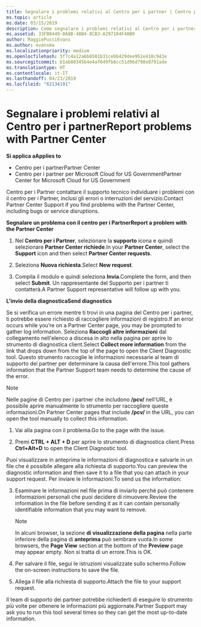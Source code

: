 ```yaml
---
title: Segnalare i problemi relativi al Centro per i partner | Centro per i partner
ms.topic: article
ms.date: 03/15/2019
description: Come segnalare i problemi relativi al Centro per i partner e raccogliere informazioni di diagnostica per il nostro team di supporto.
ms.assetid: 33FB8449-0A8B-48B4-8CB3-A297104F40B0
author: MaggiePucciEvans
ms.author: evansma
ms.localizationpriority: medium
ms.openlocfilehash: 5f7c4a12a6b6501b31cebb429dee952e410c943e
ms.sourcegitcommit: b1ab80345b4e4af649fb8cc51d96d798e0791ade
ms.translationtype: HT
ms.contentlocale: it-IT
ms.lasthandoff: 04/23/2019
ms.locfileid: "62134191"
---
```

# <a name="report-problems-with-partner-center"></a><span data-ttu-id="f56ed-103">Segnalare i problemi relativi al Centro per i partner</span><span class="sxs-lookup"><span data-stu-id="f56ed-103">Report problems with Partner Center</span></span>

<span data-ttu-id="f56ed-104">**Si applica a**</span><span class="sxs-lookup"><span data-stu-id="f56ed-104">**Applies to**</span></span>

-  <span data-ttu-id="f56ed-105">Centro per i partner</span><span class="sxs-lookup"><span data-stu-id="f56ed-105">Partner Center</span></span>
-  <span data-ttu-id="f56ed-106">Centro per i partner per Microsoft Cloud for US Government</span><span class="sxs-lookup"><span data-stu-id="f56ed-106">Partner Center for Microsoft Cloud for US Government</span></span>


<span data-ttu-id="f56ed-107">Centro per i Partner contattare il supporto tecnico individuare i problemi con il centro per i Partner, inclusi gli errori o interruzioni del servizio.</span><span class="sxs-lookup"><span data-stu-id="f56ed-107">Contact Partner Center Support if you find problems with the Partner Center, including bugs or service disruptions.</span></span>

<span data-ttu-id="f56ed-108">**Segnalare un problema con il centro per i Partner**</span><span class="sxs-lookup"><span data-stu-id="f56ed-108">**Report a problem with the Partner Center**</span></span>

1.  <span data-ttu-id="f56ed-109">Nel **Centro per i Partner**, selezionare la **supporto** icona e quindi selezionare **Partner Center richiede**.</span><span class="sxs-lookup"><span data-stu-id="f56ed-109">In your **Partner Center**, select the **Support** icon and then select **Partner Center requests**.</span></span>

2.  <span data-ttu-id="f56ed-110">Seleziona **Nuova richiesta**.</span><span class="sxs-lookup"><span data-stu-id="f56ed-110">Select **New request**.</span></span>

3.  <span data-ttu-id="f56ed-111">Compila il modulo e quindi seleziona **Invia**.</span><span class="sxs-lookup"><span data-stu-id="f56ed-111">Complete the form, and then select **Submit**.</span></span> <span data-ttu-id="f56ed-112">Un rappresentante del Supporto per i partner ti contatterà.</span><span class="sxs-lookup"><span data-stu-id="f56ed-112">A Partner Support representative will follow up with you.</span></span>

<span data-ttu-id="f56ed-113">**L'invio della diagnostica**</span><span class="sxs-lookup"><span data-stu-id="f56ed-113">**Send diagnostics**</span></span>

<span data-ttu-id="f56ed-114">Se si verifica un errore mentre ti trovi in una pagina del Centro per i partner, ti potrebbe essere richiesto di raccogliere informazioni di registro.</span><span class="sxs-lookup"><span data-stu-id="f56ed-114">If an error occurs while you’re on a Partner Center page, you may be prompted to gather log information.</span></span> <span data-ttu-id="f56ed-115">Seleziona **Raccogli altre informazioni** dal collegamento nell'elenco a discesa in alto nella pagina per aprire lo strumento di diagnostica client.</span><span class="sxs-lookup"><span data-stu-id="f56ed-115">Select **Collect more information** from the link that drops down from the top of the page to open the Client Diagnostic tool.</span></span> <span data-ttu-id="f56ed-116">Questo strumento raccoglie le informazioni necessarie al team di supporto dei partner per determinare la causa dell'errore.</span><span class="sxs-lookup"><span data-stu-id="f56ed-116">This tool gathers information that the Partner Support team needs to determine the cause of the error.</span></span> 

>[!NOTE]
><span data-ttu-id="f56ed-117">Nelle pagine di Centro per i partner che includono **/pcv/** nell'URL, è possibile aprire manualmente lo strumento per raccogliere queste informazioni.</span><span class="sxs-lookup"><span data-stu-id="f56ed-117">On Partner Center pages that include **/pcv/** in the URL, you can open the tool manually to collect this information.</span></span>

1.  <span data-ttu-id="f56ed-118">Vai alla pagina con il problema.</span><span class="sxs-lookup"><span data-stu-id="f56ed-118">Go to the page with the issue.</span></span>

2.  <span data-ttu-id="f56ed-119">Premi **CTRL + ALT + D** per aprire lo strumento di diagnostica client.</span><span class="sxs-lookup"><span data-stu-id="f56ed-119">Press **Ctrl+Alt+D** to open the Client Diagnostic tool.</span></span>

<span data-ttu-id="f56ed-120">Puoi visualizzare in anteprima le informazioni di diagnostica e salvarle in un file che è possibile allegare alla richiesta di supporto.</span><span class="sxs-lookup"><span data-stu-id="f56ed-120">You can preview the diagnostic information and then save it to a file that you can attach in your support request.</span></span> <span data-ttu-id="f56ed-121">Per inviare le informazioni:</span><span class="sxs-lookup"><span data-stu-id="f56ed-121">To send us the information:</span></span>

3.  <span data-ttu-id="f56ed-122">Esaminare le informazioni nel file prima di inviarlo perché può contenere informazioni personali che puoi decidere di rimuovere.</span><span class="sxs-lookup"><span data-stu-id="f56ed-122">Review the information in the file before sending it as it can contain personally identifiable information that you may want to remove.</span></span> 

    >[!NOTE]
    ><span data-ttu-id="f56ed-123">In alcuni browser, la sezione **di visualizzazione della pagina** nella parte inferiore della pagina di **anteprima** può sembrare vuota.</span><span class="sxs-lookup"><span data-stu-id="f56ed-123">In some browsers, the **Page View** section at the bottom of the **Preview** page may appear empty.</span></span> <span data-ttu-id="f56ed-124">Non si tratta di un errore.</span><span class="sxs-lookup"><span data-stu-id="f56ed-124">This is OK.</span></span>

4.  <span data-ttu-id="f56ed-125">Per salvare il file, segui le istruzioni visualizzate sullo schermo.</span><span class="sxs-lookup"><span data-stu-id="f56ed-125">Follow the on-screen instructions to save the file.</span></span>

5.  <span data-ttu-id="f56ed-126">Allega il file alla richiesta di supporto.</span><span class="sxs-lookup"><span data-stu-id="f56ed-126">Attach the file to your support request.</span></span>

<span data-ttu-id="f56ed-127">Il team di supporto dei partner potrebbe richiederti di eseguire lo strumento più volte per ottenere le informazioni più aggiornate.</span><span class="sxs-lookup"><span data-stu-id="f56ed-127">Partner Support may ask you to run this tool several times so they can get the most up-to-date information.</span></span>

